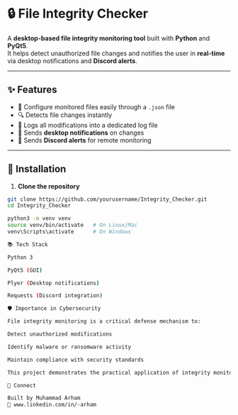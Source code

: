 # 🔒 File Integrity Checker

A **desktop-based file integrity monitoring tool** built with **Python** and **PyQt5**.  
It helps detect unauthorized file changes and notifies the user in **real-time** via desktop notifications and **Discord alerts**.

---

## ✨ Features
- 📂 Configure monitored files easily through a `.json` file  
- 🔍 Detects file changes instantly  
- 📝 Logs all modifications into a dedicated log file  
- 🔔 Sends **desktop notifications** on changes  
- 📢 Sends **Discord alerts** for remote monitoring  

---

## 🚀 Installation

1. **Clone the repository**
```bash
git clone https://github.com/yourusername/Integrity_Checker.git
cd Integrity_Checker

python3 -m venv venv
source venv/bin/activate   # On Linux/Mac
venv\Scripts\activate      # On Windows

📚 Tech Stack

Python 3

PyQt5 (GUI)

Plyer (Desktop notifications)

Requests (Discord integration)

🛡️ Importance in Cybersecurity

File integrity monitoring is a critical defense mechanism to:

Detect unauthorized modifications

Identify malware or ransomware activity

Maintain compliance with security standards

This project demonstrates the practical application of integrity monitoring in the cybersecurity field.

📢 Connect

Built by Muhammad Arham
🔗 www.linkedin.com/in/-arham
